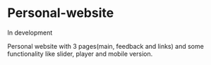 # Personal-website
In development

Personal website with 3 pages(main, feedback and links) and some functionality like slider, player and mobile version.
